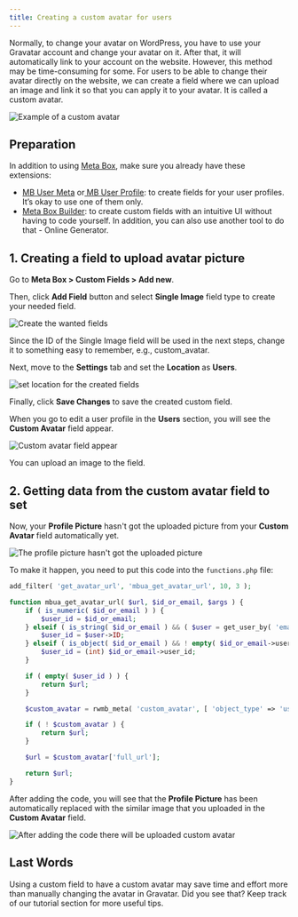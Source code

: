 ```yaml
---
title: Creating a custom avatar for users
---
```


Normally, to change your avatar on WordPress, you have to use your Gravatar account and change your avatar on it. After that, it will automatically link to your account on the website. However, this method may be time-consuming for some. For users to be able to change their avatar directly on the website, we can create a field where we can upload an image and link it so that you can apply it to your avatar. It is called a custom avatar.

![Example of a custom avatar](https://i.imgur.com/G18RnMP.png)

## Preparation

In addition to using [Meta Box](https://metabox.io/), make sure you already have these extensions:

* [MB User Meta](https://metabox.io/plugins/mb-user-meta/) or[ MB User Profile](https://metabox.io/plugins/mb-user-profile/): to create fields for your user profiles. It’s okay to use one of them only.
* [Meta Box Builder](https://metabox.io/plugins/meta-box-builder/): to create custom fields with an intuitive UI without having to code yourself. In addition, you can also use another tool to do that - Online Generator.

## 1. Creating a field to upload avatar picture

Go to **Meta Box > Custom Fields > Add new**.

Then, click **Add Field** button and select **Single Image** field type to create your needed field.

![Create the wanted fields](https://i.imgur.com/qJImjuJ.png)

Since the ID of the Single Image field will be used in the next steps, change it to something easy to remember, e.g., custom_avatar.

Next, move to the **Settings** tab and set the **Location** as **Users**.

![set location for the created fields](https://i.imgur.com/csuPTND.png)

Finally, click **Save Changes** to save the created custom field.

When you go to edit a user profile in the **Users** section, you will see the **Custom Avatar** field appear.

![Custom avatar field appear](https://i.imgur.com/YzeZDmQ.png)

You can upload an image to the field.

## 2. Getting data from the custom avatar field to set

Now, your **Profile Picture** hasn't got the uploaded picture from your **Custom Avatar** field automatically yet.

![The profile picture hasn't got the uploaded picture](https://i.imgur.com/5EYCABo.png)

To make it happen, you need to put this code into the `functions.php` file:

```php
add_filter( 'get_avatar_url', 'mbua_get_avatar_url', 10, 3 );

function mbua_get_avatar_url( $url, $id_or_email, $args ) {
    if ( is_numeric( $id_or_email ) ) {
        $user_id = $id_or_email;
    } elseif ( is_string( $id_or_email ) && ( $user = get_user_by( 'email', $id_or_email ) ) ) {
        $user_id = $user->ID;
    } elseif ( is_object( $id_or_email ) && ! empty( $id_or_email->user_id ) ) {
        $user_id = (int) $id_or_email->user_id;
    }

    if ( empty( $user_id ) ) {
        return $url;
    }

    $custom_avatar = rwmb_meta( 'custom_avatar', [ 'object_type' => 'user' ], $user_id );

    if ( ! $custom_avatar ) {
        return $url;
    }

    $url = $custom_avatar['full_url'];

    return $url;
}
```
After adding the code, you will see that the **Profile Picture** has been automatically replaced with the similar image that you uploaded in the **Custom Avatar** field.

![After adding the code there will be uploaded custom avatar](https://i.imgur.com/G18RnMP.png)

## Last Words

Using a custom field to have a custom avatar may save time and effort more than manually changing the avatar in Gravatar. Did you see that? Keep track of our tutorial section for more useful tips.
